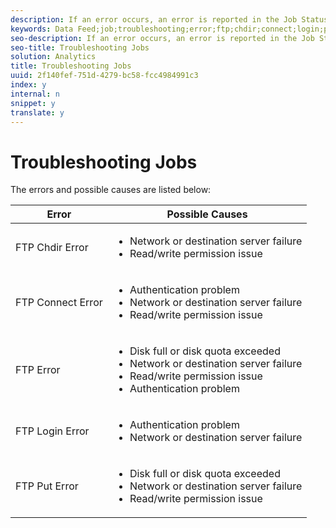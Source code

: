 ```yaml
---
description: If an error occurs, an error is reported in the Job Status column.
keywords: Data Feed;job;troubleshooting;error;ftp;chdir;connect;login;put
seo-description: If an error occurs, an error is reported in the Job Status column.
seo-title: Troubleshooting Jobs
solution: Analytics
title: Troubleshooting Jobs
uuid: 2f140fef-751d-4279-bc58-fcc4984991c3
index: y
internal: n
snippet: y
translate: y
---
```


# Troubleshooting Jobs

The errors and possible causes are listed below: 



<table id="table_BE2921B8E7C94B0EB88774321B8692F0"> 
 <thead> 
  <tr> 
   <th colname="col1" class="entry"> Error </th> 
   <th colname="col2" class="entry"> Possible Causes </th> 
  </tr> 
 </thead>
 <tbody> 
  <tr> 
   <td colname="col1"> <p> FTP Chdir Error </p> </td> 
   <td colname="col2"> <p> 
     <ul id="ul_79AB3EA974CC46A0A645A439BC612D88"> 
      <li id="li_4A6A5922275946908E06499E8EAAF18B"> Network or destination server failure </li> 
      <li id="li_33393FF286624A63B12991DCE079841D">Read/write permission issue </li> 
     </ul> </p> </td> 
  </tr> 
  <tr> 
   <td colname="col1"> <p> FTP Connect Error </p> </td> 
   <td colname="col2"> <p> 
     <ul id="ul_5F926078850D4495B83BC938395CAC6B"> 
      <li id="li_A72A357F6289438EA1A091AC4FD3A3D0"> Authentication problem </li> 
      <li id="li_48532C78285E4DB6A47B1435A5FA549B"> Network or destination server failure </li> 
      <li id="li_11DF6FA218CA48539C4561695234CA4D"> Read/write permission issue </li> 
     </ul> </p> </td> 
  </tr> 
  <tr> 
   <td colname="col1"> <p> FTP Error </p> </td> 
   <td colname="col2"> <p> 
     <ul id="ul_020BA1DC81F645FFABCAD07E51351D1E"> 
      <li id="li_8566EECEFD344BFDB638259474A8E8EA"> Disk full or disk quota exceeded </li> 
      <li id="li_15CD50ED54F846F79BFDF25359864C59"> Network or destination server failure </li> 
      <li id="li_741A3315C0B940D3A9874F15C78B4F28"> Read/write permission issue </li> 
      <li id="li_49F707F7F65A443F8AC6E058E3D89B96"> Authentication problem </li> 
     </ul> </p> </td> 
  </tr> 
  <tr> 
   <td colname="col1"> <p> FTP Login Error </p> </td> 
   <td colname="col2"> <p> 
     <ul id="ul_F7F128ADF1FD4E9D8B79424A6432378E"> 
      <li id="li_68C377CAD50346B1B9937B77E7EB2AAD"> Authentication problem </li> 
      <li id="li_7EA91C90FFC0493EA156292620EF1589"> Network or destination server failure </li> 
     </ul> </p> </td> 
  </tr> 
  <tr> 
   <td colname="col1"> <p> FTP Put Error </p> </td> 
   <td colname="col2"> <p> 
     <ul id="ul_760DA2CBD46B4C348BE3B7B43E803FD9"> 
      <li id="li_6578482722E14E998515B4B3EA370C44"> Disk full or disk quota exceeded </li> 
      <li id="li_342240DDD9D3423198C23123473D539C"> Network or destination server failure </li> 
      <li id="li_44CEFE1D92A74842A6321C416637421F"> Read/write permission issue </li> 
     </ul> </p> </td> 
  </tr> 
 </tbody> 
</table>

